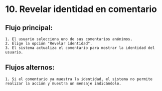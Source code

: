 # 10. Revelar identidad en comentario
## Flujo principal:
    1. El usuario selecciona uno de sus comentarios anónimos.
    2. Elige la opción "Revelar identidad".
    3. El sistema actualiza el comentario para mostrar la identidad del usuario.

## Flujos alternos:
    1. Si el comentario ya muestra la identidad, el sistema no permite realizar la acción y muestra un mensaje indicándolo.